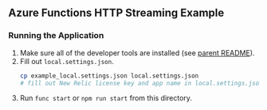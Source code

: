 ## Azure Functions HTTP Streaming Example

### Running the Application

1. Make sure all of the developer tools are installed (see [parent README](../README.md)).
2. Fill out `local.settings.json`.
   ```zsh
   cp example_local.settings.json local.settings.json
   # fill out New Relic license key and app name in local.settings.json
   ```
3. Run `func start` or `npm run start` from this directory.
